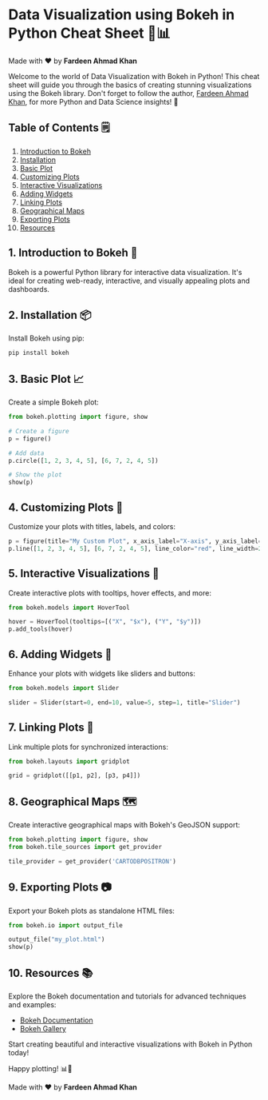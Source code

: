 # Data Visualization using Bokeh in Python Cheat Sheet 🚀📊

Made with :heart: by **Fardeen Ahmad Khan**

Welcome to the world of Data Visualization with Bokeh in Python! This cheat sheet will guide you through the basics of creating stunning visualizations using the Bokeh library. Don't forget to follow the author, [Fardeen Ahmad Khan](https://github.com/I-Fardeen), for more Python and Data Science insights! 🙌

## Table of Contents 🗒️

1. [Introduction to Bokeh](#introduction-to-bokeh)
2. [Installation](#installation)
3. [Basic Plot](#basic-plot)
4. [Customizing Plots](#customizing-plots)
5. [Interactive Visualizations](#interactive-visualizations)
6. [Adding Widgets](#adding-widgets)
7. [Linking Plots](#linking-plots)
8. [Geographical Maps](#geographical-maps)
9. [Exporting Plots](#exporting-plots)
10. [Resources](#resources)

## 1. Introduction to Bokeh 🚀

Bokeh is a powerful Python library for interactive data visualization. It's ideal for creating web-ready, interactive, and visually appealing plots and dashboards.

## 2. Installation 📦

Install Bokeh using pip:

```bash
pip install bokeh
```

## 3. Basic Plot 📈

Create a simple Bokeh plot:

```python
from bokeh.plotting import figure, show

# Create a figure
p = figure()

# Add data
p.circle([1, 2, 3, 4, 5], [6, 7, 2, 4, 5])

# Show the plot
show(p)
```

## 4. Customizing Plots 🎨

Customize your plots with titles, labels, and colors:

```python
p = figure(title="My Custom Plot", x_axis_label="X-axis", y_axis_label="Y-axis")
p.line([1, 2, 3, 4, 5], [6, 7, 2, 4, 5], line_color="red", line_width=2)
```

## 5. Interactive Visualizations 🔄

Create interactive plots with tooltips, hover effects, and more:

```python
from bokeh.models import HoverTool

hover = HoverTool(tooltips=[("X", "$x"), ("Y", "$y")])
p.add_tools(hover)
```

## 6. Adding Widgets 🧩

Enhance your plots with widgets like sliders and buttons:

```python
from bokeh.models import Slider

slider = Slider(start=0, end=10, value=5, step=1, title="Slider")
```

## 7. Linking Plots 🔗

Link multiple plots for synchronized interactions:

```python
from bokeh.layouts import gridplot

grid = gridplot([[p1, p2], [p3, p4]])
```

## 8. Geographical Maps 🗺️

Create interactive geographical maps with Bokeh's GeoJSON support:

```python
from bokeh.plotting import figure, show
from bokeh.tile_sources import get_provider

tile_provider = get_provider('CARTODBPOSITRON')
```

## 9. Exporting Plots 📷

Export your Bokeh plots as standalone HTML files:

```python
from bokeh.io import output_file

output_file("my_plot.html")
show(p)
```

## 10. Resources 📚

Explore the Bokeh documentation and tutorials for advanced techniques and examples:

- [Bokeh Documentation](https://docs.bokeh.org/en/latest/index.html)
- [Bokeh Gallery](https://docs.bokeh.org/en/latest/docs/gallery.html)

Start creating beautiful and interactive visualizations with Bokeh in Python today!

Happy plotting! 📊🚀

Made with :heart: by **Fardeen Ahmad Khan**
